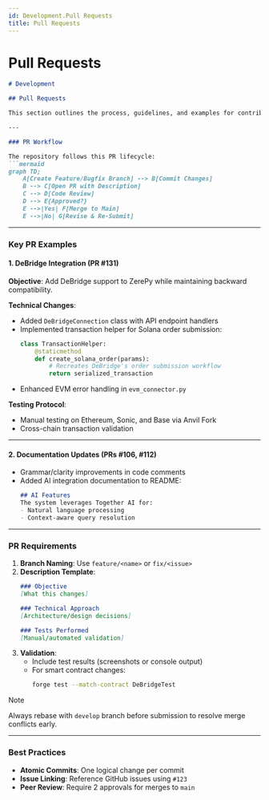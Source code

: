 ```yaml
---
id: Development.Pull Requests
title: Pull Requests
---
```

# Pull Requests
```markdown
# Development

## Pull Requests

This section outlines the process, guidelines, and examples for contributing via pull requests (PRs) to the repository. PRs are the primary mechanism for submitting code changes, improvements, or new features.

---

### PR Workflow

The repository follows this PR lifecycle:
```mermaid
graph TD;
    A[Create Feature/Bugfix Branch] --> B[Commit Changes]
    B --> C[Open PR with Description]
    C --> D[Code Review]
    D --> E{Approved?}
    E -->|Yes| F[Merge to Main]
    E -->|No| G[Revise & Re-Submit]
```

---

### Key PR Examples

#### 1. **DeBridge Integration (PR #131)**
**Objective**: Add DeBridge support to ZerePy while maintaining backward compatibility.

**Technical Changes**:
- Added `DeBridgeConnection` class with API endpoint handlers
- Implemented transaction helper for Solana order submission:
  ```python
  class TransactionHelper:
      @staticmethod
      def create_solana_order(params):
          # Recreates DeBridge's order submission workflow
          return serialized_transaction
  ```
- Enhanced EVM error handling in `evm_connector.py`

**Testing Protocol**:
- Manual testing on Ethereum, Sonic, and Base via Anvil Fork
- Cross-chain transaction validation

---

#### 2. Documentation Updates (PRs #106, #112)
- Grammar/clarity improvements in code comments
- Added AI integration documentation to README:
  ```markdown
  ## AI Features
  The system leverages Together AI for:
  - Natural language processing
  - Context-aware query resolution
  ```

---

### PR Requirements
1. **Branch Naming**: Use `feature/<name>` or `fix/<issue>`
2. **Description Template**:
   ```markdown
   ### Objective
   [What this changes]
   
   ### Technical Approach
   [Architecture/design decisions]
   
   ### Tests Performed
   [Manual/automated validation]
   ```
3. **Validation**:
   - Include test results (screenshots or console output)
   - For smart contract changes:
     ```bash
     forge test --match-contract DeBridgeTest
     ```

> [!NOTE]
> Always rebase with `develop` branch before submission to resolve merge conflicts early.

---

### Best Practices
- **Atomic Commits**: One logical change per commit
- **Issue Linking**: Reference GitHub issues using `#123`
- **Peer Review**: Require 2 approvals for merges to `main`

```
